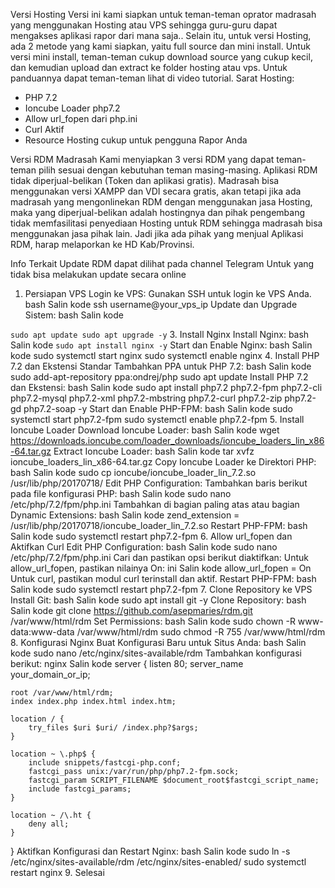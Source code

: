 Versi Hosting
Versi ini kami siapkan untuk teman-teman oprator madrasah yang menggunakan Hosting atau VPS sehingga guru-guru dapat mengakses aplikasi rapor dari mana saja..
Selain itu, untuk versi Hosting, ada 2 metode yang kami siapkan, yaitu full source dan mini install.
Untuk versi mini install, teman-teman cukup download source yang cukup kecil, dan kemudian upload dan extract ke folder hosting atau vps. Untuk panduannya dapat teman-teman lihat di video tutorial.
Sarat Hosting:

- PHP 7.2
- Ioncube Loader php7.2
- Allow url_fopen dari php.ini
- Curl Aktif
- Resource Hosting cukup untuk pengguna Rapor Anda

Versi RDM Madrasah
Kami menyiapkan 3 versi RDM yang dapat teman-teman pilih sesuai dengan kebutuhan teman masing-masing.
Aplikasi RDM tidak diperjual-belikan (Token dan aplikasi gratis).
Madrasah bisa menggunakan versi XAMPP dan VDI secara gratis, akan tetapi jika ada madrasah yang mengonlinekan RDM dengan menggunakan jasa Hosting, maka yang diperjual-belikan adalah hostingnya dan pihak pengembang tidak memfasilitasi penyediaan Hosting untuk RDM sehingga madrasah bisa menggunakan jasa pihak lain.
Jadi jika ada pihak yang menjual Aplikasi RDM, harap melaporkan ke HD Kab/Provinsi.

Info Terkait Update RDM dapat dilihat pada channel Telegram 
Untuk yang tidak bisa melakukan update secara online


1. Persiapan VPS
Login ke VPS: Gunakan SSH untuk login ke VPS Anda.
bash
Salin kode
    ssh username@your_vps_ip
Update dan Upgrade Sistem:
bash
Salin kode

`sudo apt update
sudo apt upgrade -y`
3. Install Nginx
Install Nginx:
bash
Salin kode
`sudo apt install nginx -y`
Start dan Enable Nginx:
bash
Salin kode
sudo systemctl start nginx
sudo systemctl enable nginx
4. Install PHP 7.2 dan Ekstensi Standar
Tambahkan PPA untuk PHP 7.2:
bash
Salin kode
sudo add-apt-repository ppa:ondrej/php
sudo apt update
Install PHP 7.2 dan Ekstensi:
bash
Salin kode
sudo apt install php7.2 php7.2-fpm php7.2-cli php7.2-mysql php7.2-xml php7.2-mbstring php7.2-curl php7.2-zip php7.2-gd php7.2-soap -y
Start dan Enable PHP-FPM:
bash
Salin kode
sudo systemctl start php7.2-fpm
sudo systemctl enable php7.2-fpm
5. Install Ioncube Loader
Download Ioncube Loader:
bash
Salin kode
wget https://downloads.ioncube.com/loader_downloads/ioncube_loaders_lin_x86-64.tar.gz
Extract Ioncube Loader:
bash
Salin kode
tar xvfz ioncube_loaders_lin_x86-64.tar.gz
Copy Ioncube Loader ke Direktori PHP:
bash
Salin kode
sudo cp ioncube/ioncube_loader_lin_7.2.so /usr/lib/php/20170718/
Edit PHP Configuration:
Tambahkan baris berikut pada file konfigurasi PHP:
bash
Salin kode
sudo nano /etc/php/7.2/fpm/php.ini
Tambahkan di bagian paling atas atau bagian Dynamic Extensions:
bash
Salin kode
zend_extension = /usr/lib/php/20170718/ioncube_loader_lin_7.2.so
Restart PHP-FPM:
bash
Salin kode
sudo systemctl restart php7.2-fpm
6. Allow url_fopen dan Aktifkan Curl
Edit PHP Configuration:
bash
Salin kode
sudo nano /etc/php/7.2/fpm/php.ini
Cari dan pastikan opsi berikut diaktifkan:
Untuk allow_url_fopen, pastikan nilainya On:
ini
Salin kode
allow_url_fopen = On
Untuk curl, pastikan modul curl terinstall dan aktif.
Restart PHP-FPM:
bash
Salin kode
sudo systemctl restart php7.2-fpm
7. Clone Repository ke VPS
Install Git:
bash
Salin kode
sudo apt install git -y
Clone Repository:
bash
Salin kode
git clone https://github.com/asepmaries/rdm.git /var/www/html/rdm
Set Permissions:
bash
Salin kode
sudo chown -R www-data:www-data /var/www/html/rdm
sudo chmod -R 755 /var/www/html/rdm
8. Konfigurasi Nginx
Buat Konfigurasi Baru untuk Situs Anda:
bash
Salin kode
sudo nano /etc/nginx/sites-available/rdm
Tambahkan konfigurasi berikut:
nginx
Salin kode
server {
    listen 80;
    server_name your_domain_or_ip;

    root /var/www/html/rdm;
    index index.php index.html index.htm;

    location / {
        try_files $uri $uri/ /index.php?$args;
    }

    location ~ \.php$ {
        include snippets/fastcgi-php.conf;
        fastcgi_pass unix:/var/run/php/php7.2-fpm.sock;
        fastcgi_param SCRIPT_FILENAME $document_root$fastcgi_script_name;
        include fastcgi_params;
    }

    location ~ /\.ht {
        deny all;
    }
}
Aktifkan Konfigurasi dan Restart Nginx:
bash
Salin kode
sudo ln -s /etc/nginx/sites-available/rdm /etc/nginx/sites-enabled/
sudo systemctl restart nginx
9. Selesai
